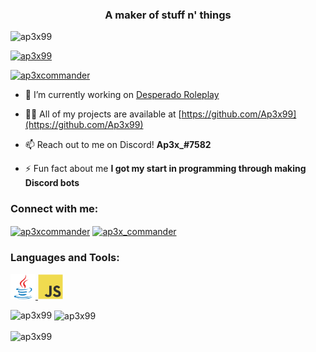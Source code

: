 <h3 align="center">A maker of stuff n' things</h3>

<p align="left"> <img src="https://komarev.com/ghpvc/?username=ap3x99&label=Profile%20views&color=0e75b6&style=plastic" alt="ap3x99" /> </p>

<p align="left"> <a href="https://github.com/ryo-ma/github-profile-trophy"><img src="https://github-profile-trophy.vercel.app/?username=ap3x99" alt="ap3x99" /></a> </p>

<p align="left"> <a href="https://twitter.com/ap3xcommander" target="blank"><img src="https://img.shields.io/twitter/follow/ap3xcommander?logo=twitter&style=for-the-badge" alt="ap3xcommander" /></a> </p>

- 🔭 I’m currently working on [Desperado Roleplay](https://discord.gg/YxC47pwk9f)

- 👨‍💻 All of my projects are available at [https://github.com/Ap3x99](https://github.com/Ap3x99)

- 📫 Reach out to me on Discord! **Ap3x_#7582**

- ⚡ Fun fact about me **I got my start in programming through making Discord bots**

<h3 align="left">Connect with me:</h3>
<p align="left">
<a href="https://twitter.com/ap3xcommander" target="blank"><img align="center" src="https://raw.githubusercontent.com/rahuldkjain/github-profile-readme-generator/master/src/images/icons/Social/twitter.svg" alt="ap3xcommander" height="30" width="40" /></a>
<a href="https://www.youtube.com/c/ap3x_commander" target="blank"><img align="center" src="https://raw.githubusercontent.com/rahuldkjain/github-profile-readme-generator/master/src/images/icons/Social/youtube.svg" alt="ap3x_commander" height="30" width="40" /></a>
</p>

<h3 align="left">Languages and Tools:</h3>
<p align="left"> <a href="https://www.java.com" target="_blank" rel="noreferrer"> <img src="https://raw.githubusercontent.com/devicons/devicon/master/icons/java/java-original.svg" alt="java" width="40" height="40"/> </a> <a href="https://developer.mozilla.org/en-US/docs/Web/JavaScript" target="_blank" rel="noreferrer"> <img src="https://raw.githubusercontent.com/devicons/devicon/master/icons/javascript/javascript-original.svg" alt="javascript" width="40" height="40"/> </a> </p>

<p><img align="left" src="https://github-readme-stats.vercel.app/api/top-langs?username=ap3x99&show_icons=true&theme=dark&locale=en&layout=compact" alt="ap3x99" /></p>

<p>&nbsp;<img align="center" src="https://github-readme-stats.vercel.app/api?username=ap3x99&show_icons=true&theme=dark&locale=en" alt="ap3x99" /></p>

<p><img align="center" src="https://github-readme-streak-stats.herokuapp.com/?user=ap3x99&theme=dark" alt="ap3x99" /></p>

